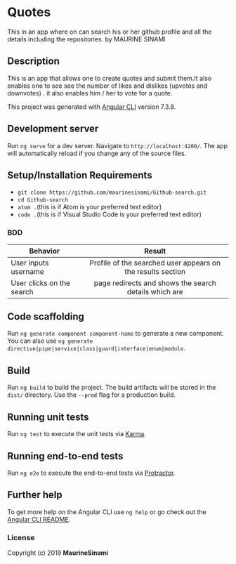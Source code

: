 # Quotes
This in an app where on can search his or her github profile and all the details including the repositories. 
by MAURINE SINAMI

## Description
This is an app that allows one to create quotes and submit them.It also enables one to see see the number of likes and dislikes (upvotes and downvotes) .  it also enables him / her to vote for a quote.


This project was generated with [Angular CLI](https://github.com/angular/angular-cli) version 7.3.8.

## Development server

Run `ng serve` for a dev server. Navigate to `http://localhost:4200/`. The app will 
automatically reload if you change any of the source files.
## Setup/Installation Requirements

- `git clone https://github.com/maurinesinami/Github-search.git`
- `cd Github-search`
- `atom .`(this is if Atom is your preferred text editor)
- `code .`(this is if Visual Studio Code is your preferred text editor)


### BDD
| Behavior        | Result |
| ------------- |:----:|
| User inputs username  | Profile of the searched user appears on the results section |
| User clicks on the search  | page redirects and shows the search details which are   |

## Code scaffolding

Run `ng generate component component-name` to generate a new component. You can also use `ng generate directive|pipe|service|class|guard|interface|enum|module`.

## Build

Run `ng build` to build the project. The build artifacts will be stored in the `dist/` directory. Use the `--prod` flag for a production build.

## Running unit tests

Run `ng test` to execute the unit tests via [Karma](https://karma-runner.github.io).

## Running end-to-end tests

Run `ng e2e` to execute the end-to-end tests via [Protractor](http://www.protractortest.org/).

## Further help

To get more help on the Angular CLI use `ng help` or go check out the [Angular CLI README](https://github.com/angular/angular-cli/blob/master/README.md).

### License

Copyright (c) 2019 **MaurineSinami**
